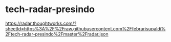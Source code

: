 # tech-radar-presindo

https://radar.thoughtworks.com/?sheetId=https%3A%2F%2Fraw.githubusercontent.com%2Ffebrarisupaldi%2Ftech-radar-presindo%2Fmaster%2Fradar.json
